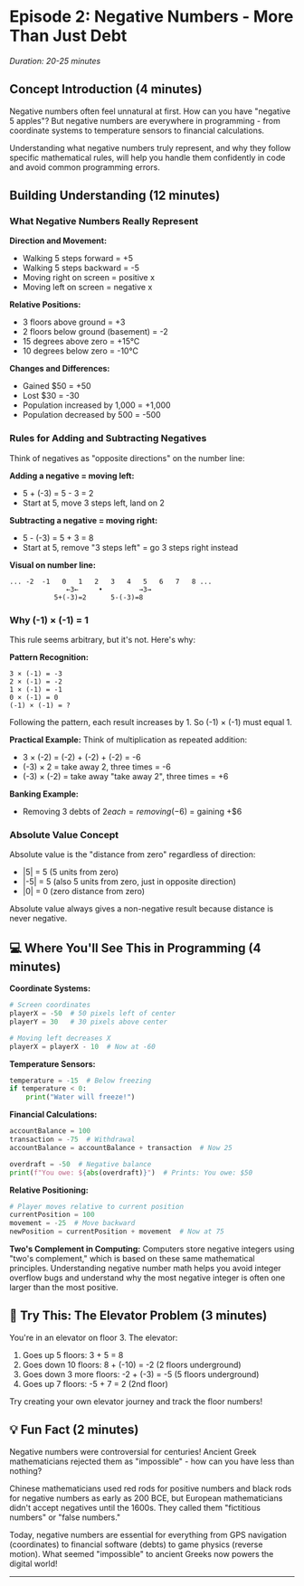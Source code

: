 # Episode 2: Negative Numbers - More Than Just Debt

*Duration: 20-25 minutes*

## Concept Introduction (4 minutes)

Negative numbers often feel unnatural at first. How can you have "negative 5 apples"? But negative numbers are everywhere in programming - from coordinate systems to temperature sensors to financial calculations.

Understanding what negative numbers truly represent, and why they follow specific mathematical rules, will help you handle them confidently in code and avoid common programming errors.

## Building Understanding (12 minutes)

### What Negative Numbers Really Represent

**Direction and Movement:**
- Walking 5 steps forward = +5
- Walking 5 steps backward = -5
- Moving right on screen = positive x
- Moving left on screen = negative x

**Relative Positions:**
- 3 floors above ground = +3
- 2 floors below ground (basement) = -2
- 15 degrees above zero = +15°C
- 10 degrees below zero = -10°C

**Changes and Differences:**
- Gained $50 = +50
- Lost $30 = -30
- Population increased by 1,000 = +1,000
- Population decreased by 500 = -500

### Rules for Adding and Subtracting Negatives

Think of negatives as "opposite directions" on the number line:

**Adding a negative = moving left:**
- 5 + (-3) = 5 - 3 = 2
- Start at 5, move 3 steps left, land on 2

**Subtracting a negative = moving right:**
- 5 - (-3) = 5 + 3 = 8
- Start at 5, remove "3 steps left" = go 3 steps right instead

**Visual on number line:**
```
... -2  -1   0   1   2   3   4   5   6   7   8 ...
              ←3←     •         →3→
           5+(-3)=2      5-(-3)=8
```

### Why (-1) × (-1) = 1

This rule seems arbitrary, but it's not. Here's why:

**Pattern Recognition:**
```
3 × (-1) = -3
2 × (-1) = -2  
1 × (-1) = -1
0 × (-1) = 0
(-1) × (-1) = ?
```

Following the pattern, each result increases by 1. So (-1) × (-1) must equal 1.

**Practical Example:**
Think of multiplication as repeated addition:
- 3 × (-2) = (-2) + (-2) + (-2) = -6
- (-3) × 2 = take away 2, three times = -6
- (-3) × (-2) = take away "take away 2", three times = +6

**Banking Example:**
- Removing 3 debts of $2 each = removing (-$6) = gaining +$6

### Absolute Value Concept

Absolute value is the "distance from zero" regardless of direction:
- |5| = 5 (5 units from zero)
- |-5| = 5 (also 5 units from zero, just in opposite direction)
- |0| = 0 (zero distance from zero)

Absolute value always gives a non-negative result because distance is never negative.

## 💻 Where You'll See This in Programming (4 minutes)

**Coordinate Systems:**
```python
# Screen coordinates
playerX = -50  # 50 pixels left of center
playerY = 30   # 30 pixels above center

# Moving left decreases X
playerX = playerX - 10  # Now at -60
```

**Temperature Sensors:**
```python
temperature = -15  # Below freezing
if temperature < 0:
    print("Water will freeze!")
```

**Financial Calculations:**
```python
accountBalance = 100
transaction = -75  # Withdrawal
accountBalance = accountBalance + transaction  # Now 25

overdraft = -50  # Negative balance
print(f"You owe: ${abs(overdraft)}")  # Prints: You owe: $50
```

**Relative Positioning:**
```python
# Player moves relative to current position
currentPosition = 100
movement = -25  # Move backward
newPosition = currentPosition + movement  # Now at 75
```

**Two's Complement in Computing:**
Computers store negative integers using "two's complement," which is based on these same mathematical principles. Understanding negative number math helps you avoid integer overflow bugs and understand why the most negative integer is often one larger than the most positive.

## 🎯 Try This: The Elevator Problem (3 minutes)

You're in an elevator on floor 3. The elevator:
1. Goes up 5 floors: 3 + 5 = 8
2. Goes down 10 floors: 8 + (-10) = -2 (2 floors underground)
3. Goes down 3 more floors: -2 + (-3) = -5 (5 floors underground)
4. Goes up 7 floors: -5 + 7 = 2 (2nd floor)

Try creating your own elevator journey and track the floor numbers!

## 💡 Fun Fact (2 minutes)

Negative numbers were controversial for centuries! Ancient Greek mathematicians rejected them as "impossible" - how can you have less than nothing? 

Chinese mathematicians used red rods for positive numbers and black rods for negative numbers as early as 200 BCE, but European mathematicians didn't accept negatives until the 1600s. They called them "fictitious numbers" or "false numbers."

Today, negative numbers are essential for everything from GPS navigation (coordinates) to financial software (debts) to game physics (reverse motion). What seemed "impossible" to ancient Greeks now powers the digital world!

***
